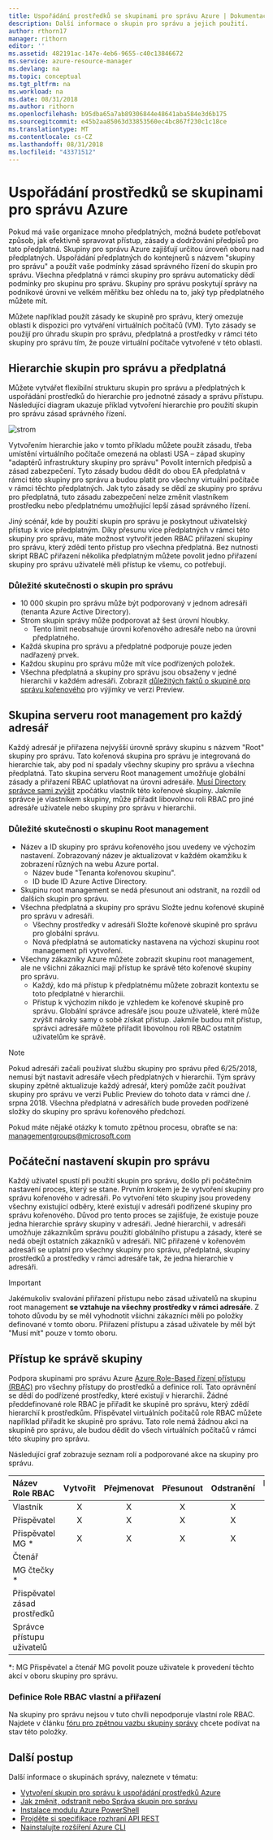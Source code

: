 ```yaml
---
title: Uspořádání prostředků se skupinami pro správu Azure | Dokumentace Microsoftu
description: Další informace o skupin pro správu a jejich použití.
author: rthorn17
manager: rithorn
editor: ''
ms.assetid: 482191ac-147e-4eb6-9655-c40c13846672
ms.service: azure-resource-manager
ms.devlang: na
ms.topic: conceptual
ms.tgt_pltfrm: na
ms.workload: na
ms.date: 08/31/2018
ms.author: rithorn
ms.openlocfilehash: b95dba65a7ab89306844e48641aba584e3d6b175
ms.sourcegitcommit: e45b2aa85063d33853560ec4bc867f230c1c18ce
ms.translationtype: MT
ms.contentlocale: cs-CZ
ms.lasthandoff: 08/31/2018
ms.locfileid: "43371512"
---
```

# <a name="organize-your-resources-with-azure-management-groups"></a>Uspořádání prostředků se skupinami pro správu Azure

Pokud má vaše organizace mnoho předplatných, možná budete potřebovat způsob, jak efektivně spravovat přístup, zásady a dodržování předpisů pro tato předplatná. Skupiny pro správu Azure zajišťují určitou úroveň oboru nad předplatných. Uspořádání předplatných do kontejnerů s názvem "skupiny pro správu" a použít vaše podmínky zásad správného řízení do skupin pro správu. Všechna předplatná v rámci skupiny pro správu automaticky dědí podmínky pro skupinu pro správu. Skupiny pro správu poskytují správy na podnikové úrovni ve velkém měřítku bez ohledu na to, jaký typ předplatného můžete mít.

Můžete například použít zásady ke skupině pro správu, který omezuje oblasti k dispozici pro vytváření virtuálních počítačů (VM). Tyto zásady se použijí pro úhradu skupin pro správu, předplatná a prostředky v rámci této skupiny pro správu tím, že pouze virtuální počítače vytvořené v této oblasti.

## <a name="hierarchy-of-management-groups-and-subscriptions"></a>Hierarchie skupin pro správu a předplatná

Můžete vytvářet flexibilní strukturu skupin pro správu a předplatných k uspořádání prostředků do hierarchie pro jednotné zásady a správu přístupu.
Následující diagram ukazuje příklad vytvoření hierarchie pro použití skupin pro správu zásad správného řízení.

![strom](media/management-groups/MG_overview.png)

Vytvořením hierarchie jako v tomto příkladu můžete použít zásadu, třeba umístění virtuálního počítače omezená na oblasti USA – západ skupiny "adaptérů infrastruktury skupiny pro správu" Povolit interních předpisů a zásad zabezpečení. Tyto zásady budou dědit do obou EA předplatná v rámci této skupiny pro správu a budou platit pro všechny virtuální počítače v rámci těchto předplatných. Jak tyto zásady se dědí ze skupiny pro správu pro předplatná, tuto zásadu zabezpečení nelze změnit vlastníkem prostředku nebo předplatnému umožňující lepší zásad správného řízení.

Jiný scénář, kde by použití skupin pro správu je poskytnout uživatelský přístup k více předplatným.  Díky přesunu více předplatných v rámci této skupiny pro správu, máte možnost vytvořit jeden RBAC přiřazení skupiny pro správu, který zdědí tento přístup pro všechna předplatná.  Bez nutnosti skript RBAC přiřazení několika předplatným můžete povolit jedno přiřazení skupiny pro správu uživatelé měli přístup ke všemu, co potřebují.

### <a name="important-facts-about-management-groups"></a>Důležité skutečnosti o skupin pro správu

- 10 000 skupin pro správu může být podporovaný v jednom adresáři (tenanta Azure Active Directory).
- Strom skupin správy může podporovat až šest úrovní hloubky.
  - Tento limit neobsahuje úrovni kořenového adresáře nebo na úrovni předplatného.
- Každá skupina pro správu a předplatné podporuje pouze jeden nadřazený prvek.
- Každou skupinu pro správu může mít více podřízených položek.
- Všechna předplatná a skupiny pro správu jsou obsaženy v jedné hierarchii v každém adresáři. Zobrazit [důležitých faktů o skupině pro správu kořenového](#important-facts-about-the-root-management-group) pro výjimky ve verzi Preview.

## <a name="root-management-group-for-each-directory"></a>Skupina serveru root management pro každý adresář

Každý adresář je přiřazena nejvyšší úrovně správy skupinu s názvem "Root" skupiny pro správu. Tato kořenová skupina pro správu je integrovaná do hierarchie tak, aby pod ní spadaly všechny skupiny pro správu a všechna předplatná. Tato skupina serveru Root management umožňuje globální zásady a přiřazení RBAC uplatňovat na úrovni adresáře. [Musí Directory správce sami zvýšit](../role-based-access-control/elevate-access-global-admin.md) zpočátku vlastník této kořenové skupiny. Jakmile správce je vlastníkem skupiny, může přiřadit libovolnou roli RBAC pro jiné adresáře uživatele nebo skupiny pro správu v hierarchii.  

### <a name="important-facts-about-the-root-management-group"></a>Důležité skutečnosti o skupinu Root management

- Název a ID skupiny pro správu kořenového jsou uvedeny ve výchozím nastavení. Zobrazovaný název je aktualizovat v každém okamžiku k zobrazení různých na webu Azure portal.
  - Název bude "Tenanta kořenovou skupinu".
  - ID bude ID Azure Active Directory.
- Skupinu root management se nedá přesunout ani odstranit, na rozdíl od dalších skupin pro správu.  
- Všechna předplatná a skupiny pro správu Složte jednu kořenové skupině pro správu v adresáři.
  - Všechny prostředky v adresáři Složte kořenové skupině pro správu pro globální správu.
  - Nová předplatná se automaticky nastavena na výchozí skupinu root management při vytvoření.
- Všechny zákazníky Azure můžete zobrazit skupinu root management, ale ne všichni zákazníci mají přístup ke správě této kořenové skupiny pro správu.
  - Každý, kdo má přístup k předplatnému můžete zobrazit kontextu se toto předplatné v hierarchii.  
  - Přístup k výchozím nikdo je vzhledem ke kořenové skupině pro správu. Globální správce adresáře jsou pouze uživatelé, které může zvýšit nároky samy o sobě získat přístup.  Jakmile budou mít přístup, správci adresáře můžete přiřadit libovolnou roli RBAC ostatním uživatelům ke správě.  

>[!NOTE]
>Pokud adresáři začali používat službu skupiny pro správu před 6/25/2018, nemusí být nastavit adresáře všech předplatných v hierarchii. Tým správy skupiny zpětně aktualizuje každý adresář, který pomůže začít používat skupiny pro správu ve verzi Public Preview do tohoto data v rámci dne /. srpna 2018. Všechna předplatná v adresářích bude proveden podřízené složky do skupiny pro správu kořenového předchozí.  
>
>Pokud máte nějaké otázky k tomuto zpětnou procesu, obraťte se na: managementgroups@microsoft.com  
  
## <a name="initial-setup-of-management-groups"></a>Počáteční nastavení skupin pro správu

Každý uživatel spustí při použití skupin pro správu, došlo při počátečním nastavení proces, který se stane. Prvním krokem je že vytvoření skupiny pro správu kořenového v adresáři. Po vytvoření této skupiny jsou provedeny všechny existující odběry, které existují v adresáři podřízené skupiny pro správu kořenového.  Důvod pro tento proces se zajišťuje, že existuje pouze jedna hierarchie správy skupiny v adresáři.  Jedné hierarchii, v adresáři umožňuje zákazníkům správu použití globálního přístupu a zásady, které se nedá obejít ostatních zákazníků v adresáři. NIC přiřazené v kořenovém adresáři se uplatní pro všechny skupiny pro správu, předplatná, skupiny prostředků a prostředky v rámci adresáře tak, že jedna hierarchie v adresáři.  

> [!IMPORTANT]
> Jakémukoliv svalování přiřazení přístupu nebo zásad uživatelů na skupinu root management **se vztahuje na všechny prostředky v rámci adresáře**. Z tohoto důvodu by se měl vyhodnotit všichni zákazníci měli po položky definované v tomto oboru.  Přiřazení přístupu a zásad uživatele by měl být "Musí mít" pouze v tomto oboru.  
  
## <a name="management-group-access"></a>Přístup ke správě skupiny

Podpora skupinami pro správu Azure [Azure Role-Based řízení přístupu (RBAC)](../role-based-access-control/overview.md) pro všechny přístupy do prostředků a definice rolí. Tato oprávnění se dědí do podřízené prostředky, které existují v hierarchii. Žádné předdefinované role RBAC je přiřadit ke skupině pro správu, který zdědí hierarchií k prostředkům.  Přispěvatel virtuálních počítačů role RBAC můžete například přiřadit ke skupině pro správu. Tato role nemá žádnou akci na skupině pro správu, ale budou dědit do všech virtuálních počítačů v rámci této skupiny pro správu.  

Následující graf zobrazuje seznam rolí a podporované akce na skupiny pro správu.

| Název Role RBAC             | Vytvořit | Přejmenovat | Přesunout | Odstranění | Přiřazení přístupu | Přiřadit zásady | Čtení  |
|:-------------------------- |:------:|:------:|:----:|:------:|:-------------:| :------------:|:-----:|
|Vlastník                       | X      | X      | X    | X      | X             | X             | X     |
|Přispěvatel                 | X      | X      | X    | X      |               |               | X     |
|Přispěvatel MG *             | X      | X      | X    | X      |               |               | X     |
|Čtenář                      |        |        |      |        |               |               | X     |
|MG čtečky *                  |        |        |      |        |               |               | X     |
|Přispěvatel zásad prostředků |        |        |      |        |               | X             |       |
|Správce přístupu uživatelů   |        |        |      |        | X             |               |       |

*: MG Přispěvatel a čtenář MG povolit pouze uživatele k provedení těchto akcí v oboru skupiny pro správu.  

### <a name="custom-rbac-role-definition-and-assignment"></a>Definice Role RBAC vlastní a přiřazení

Na skupiny pro správu nejsou v tuto chvíli nepodporuje vlastní role RBAC.  Najdete v článku [fóru pro zpětnou vazbu skupiny správy](https://aka.ms/mgfeedback) chcete podívat na stav této položky.

## <a name="next-steps"></a>Další postup

Další informace o skupinách správy, naleznete v tématu:

- [Vytvoření skupin pro správu k uspořádání prostředků Azure](management-groups-create.md)
- [Jak změnit, odstranit nebo Správa skupin pro správu](management-groups-manage.md)
- [Instalace modulu Azure PowerShell](https://www.powershellgallery.com/packages/AzureRM.ManagementGroups/0.0.1-preview)
- [Projděte si specifikace rozhraní API REST](https://github.com/Azure/azure-rest-api-specs/tree/master/specification/managementgroups/resource-manager/Microsoft.Management/preview)
- [Nainstalujte rozšíření Azure CLI](https://docs.microsoft.com/cli/azure/extension?view=azure-cli-latest#az-extension-list-available)
